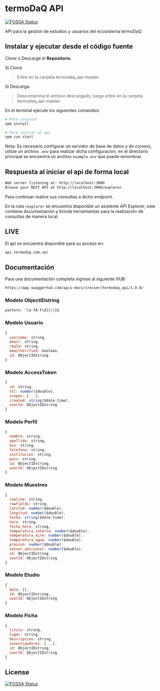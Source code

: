 # termoDaQ API

[![FOSSA Status](https://app.fossa.io/api/projects/git%2Bgithub.com%2Fmc-ireiser%2Ftermodaq_api.svg?type=shield)](https://app.fossa.io/projects/git%2Bgithub.com%2Fmc-ireiser%2Ftermodaq_api?ref=badge_shield)

API para la gestion de estudios y usuarios del ecosistema termoDaQ

## Instalar y ejecutar desde el código fuente

Clone o Descarge el **Repositorio**.

Si Clona:
> Entre en la carpeta termodaq_api-master.

Si Descarga:
> Descomprima el archivo descargado, luego entre en la carpeta termodaq_api-master.

En el terminal ejecute los siguientes comandos:

```bash
# Para instalar
npm install

# Para iniciar el api
npm run start
```

Nota: Es necesario configurar un servidor de base de datos y de correos, utilize un archivo `.env` para realizar dicha configuracion, en el directorio principal se encuentra un archivo `example.env` que puede renombrar.

## Respuesta al iniciar el api de forma local

```bash
Web server listening at: http://localhost:3000
Browse your REST API at http://localhost:3000/explorer
```

Para continuar realice sus consultas a dicho endpoint.

En la ruta `/explorer` se encuentra disponible un asistente API Explorer, este contiene documentación y brinda herramientas para la realización de consultas de manera local.

## LIVE

El api se encuentra disponible para su acceso en:

```txt
api.termodaq.com.ve/
```

## Documentación

Para una documentación completa ingrese al siguiente HUB:

```txt
https://app.swaggerhub.com/apis-docs/ireiser/termodaq_api/1.0.0/
```

### Modelo ObjectIDstring

```javascript
pattern: ^[a-fA-F\d]{24}$
```

### Modelo Usuario

```javascript
{
  username: string,
  email: string,
  realm: string,
  emailVerified: boolean,
  id: ObjectIDstring
}
```

### Modelo AccessToken

```javascript
{
  id: string,
  ttl: number($double),
  scopes: [...],
  created: string($date-time),
  userId: ObjectIDstring
}
```

### Modelo Perfil

```javascript
{
  nombre: string,
  apellido: string,
  bio: string,
  telefono: string,
  institucion: string,
  pais: string,
  id: ObjectIDstring,
  userId: ObjectIDstring
}
```

### Modelo Muestreo

```javascript
{
  rawline: string,
  rawfields: string,
  latitud: number($double),
  longitud: number($double),
  fecha: string($date-time),
  hora: string,
  fecha_hora: string,
  temperatura_interna: number($double),
  temperatura_aire: number($double),
  temperatura_agua: number($double),
  presion: number($double),
  sensor_adicional: number($double),
  id: ObjectIDstring,
  userId: ObjectIDstring
}
```

### Modelo Etudio

```javascript
{
  data: [],
  id: ObjectIDstring,
  userId: ObjectIDstring
}
```

### Modelo Ficha

```javascript
{
  titulo: string,
  lugar: string,
  descripcion: string,
  investigadores: [...],
  id: ObjectIDstring,
  userId: ObjectIDstring
}
```

## License

[![FOSSA Status](https://app.fossa.io/api/projects/git%2Bgithub.com%2Fmc-ireiser%2Ftermodaq_api.svg?type=large)](https://app.fossa.io/projects/git%2Bgithub.com%2Fmc-ireiser%2Ftermodaq_api?ref=badge_large)
